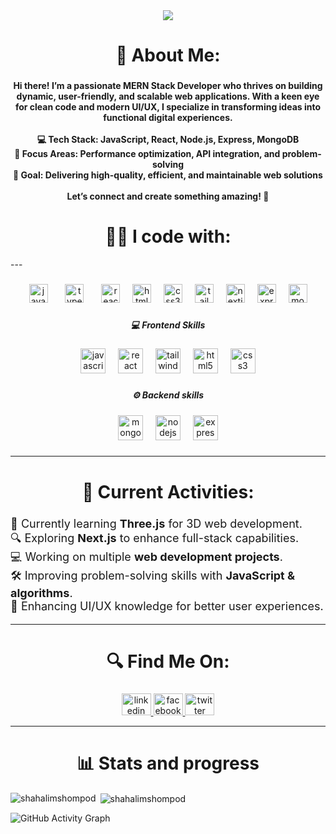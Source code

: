 <div align="center">
  <img src="https://i.ibb.co.com/4njZPLDH/Web-Developer.png"  />
</div>

###

<h1 align="center">💬 About Me:</h1>

###

<h4 align="center">Hi there! I’m a passionate MERN Stack Developer who thrives on building dynamic, user-friendly, and scalable web applications. With a keen eye for clean code and modern UI/UX, I specialize in transforming ideas into functional digital experiences.<br><br>💻 Tech Stack: JavaScript, React, Node.js, Express, MongoDB<br>🎯 Focus Areas: Performance optimization, API integration, and problem-solving<br>🚀 Goal: Delivering high-quality, efficient, and maintainable web solutions<br><br>Let’s connect and create something amazing! 🌟</h4>

###


<h1 align="center">👨‍💻 I code with:</h1>
---

###

<div align="center">
  <img src="https://cdn.jsdelivr.net/gh/devicons/devicon/icons/javascript/javascript-original.svg" height="30" alt="javascript logo"  />
  <img width="20" />
  <img src="https://cdn.jsdelivr.net/gh/devicons/devicon/icons/typescript/typescript-original.svg" height="30" alt="typescript logo"  />
  <img width="20" />
  <img src="https://cdn.jsdelivr.net/gh/devicons/devicon/icons/react/react-original.svg" height="30" alt="react logo"  />
  <img width="12" />
  <img src="https://cdn.jsdelivr.net/gh/devicons/devicon/icons/html5/html5-original.svg" height="30" alt="html5 logo"  />
  <img width="12" />
  <img src="https://cdn.jsdelivr.net/gh/devicons/devicon/icons/css3/css3-original.svg" height="30" alt="css3 logo"  />
  <img width="12" />
  <img src="https://cdn.jsdelivr.net/gh/devicons/devicon/icons/tailwindcss/tailwindcss-original-wordmark.svg" height="30" alt="tailwindcss logo"  />
  <img width="12" />
  <img src="https://skillicons.dev/icons?i=nextjs" height="30" alt="nextjs logo"  />
  <img width="12" />
  <img src="https://cdn.jsdelivr.net/gh/devicons/devicon/icons/express/express-original.svg" height="30" alt="express logo"  />
  <img width="12" />
  <img src="https://cdn.jsdelivr.net/gh/devicons/devicon/icons/mongodb/mongodb-original.svg" height="30" alt="mongodb logo"  />
</div>

###

<h5 align="center">💻 Frontend Skills</h5>

###

<div align="center">
  <img src="https://cdn.jsdelivr.net/gh/devicons/devicon/icons/javascript/javascript-original.svg" height="40" alt="javascript logo"  />
  <img width="12" />
  <img src="https://cdn.jsdelivr.net/gh/devicons/devicon/icons/react/react-original.svg" height="40" alt="react logo"  />
  <img width="12" />
  <img src="https://cdn.jsdelivr.net/gh/devicons/devicon/icons/tailwindcss/tailwindcss-original-wordmark.svg" height="40" alt="tailwindcss logo"  />
  <img width="12" />
  <img src="https://cdn.jsdelivr.net/gh/devicons/devicon/icons/html5/html5-original.svg" height="40" alt="html5 logo"  />
  <img width="12" />
  <img src="https://cdn.jsdelivr.net/gh/devicons/devicon/icons/css3/css3-original.svg" height="40" alt="css3 logo"  />
</div>

###

<h5 align="center">⚙️ Backend skills</h5>

###

<div align="center">
  <img src="https://cdn.jsdelivr.net/gh/devicons/devicon/icons/mongodb/mongodb-original.svg" height="40" alt="mongodb logo"  />
  <img width="12" />
  <img src="https://cdn.jsdelivr.net/gh/devicons/devicon/icons/nodejs/nodejs-original.svg" height="40" alt="nodejs logo"  />
  <img width="12" />
  <img src="https://cdn.jsdelivr.net/gh/devicons/devicon/icons/express/express-original.svg" height="40" alt="express logo"  />
</div>

###


---

###

<h1 align="center">📝 Current Activities:</h1>

###

<ul style="list-style-type: none; padding: 0; font-size: 18px;">
  <li>🚀 Currently learning <strong>Three.js</strong> for 3D web development.</li>
  <li>🔍 Exploring <strong>Next.js</strong> to enhance full-stack capabilities.</li>
  <li>💻 Working on multiple <strong>web development projects</strong>.</li>
  <li>🛠 Improving problem-solving skills with <strong>JavaScript & algorithms</strong>.</li>
  <li>🎯 Enhancing UI/UX knowledge for better user experiences.</li>
</ul>


---


<h1 align="center">🔍 Find Me On:</h1>

###

<div align="center">
  <a href="https://linkedin.com/shahalimsompod" target="_blank">
    <img src="https://raw.githubusercontent.com/maurodesouza/profile-readme-generator/master/src/assets/icons/social/linkedin/default.svg" width="47" height="35" alt="linkedin logo"  />
  </a>
  <a href="https://facebook.com/shahalimsompod23" target="_blank">
    <img src="https://raw.githubusercontent.com/maurodesouza/profile-readme-generator/master/src/assets/icons/social/facebook/default.svg" width="47" height="35" alt="facebook logo"  />
  </a>
  <a href="https://x.com/AlimSompod" target="_blank">
    <img src="https://raw.githubusercontent.com/maurodesouza/profile-readme-generator/master/src/assets/icons/social/twitter/default.svg" width="47" height="35" alt="twitter logo"  />
  </a>
</div>

---


<h1 align="center">📊 Stats and progress</h1>

<p><img align="left" src="https://github-readme-stats.vercel.app/api/top-langs?username=shahalimshompod&show_icons=true&locale=en&layout=compact" alt="shahalimshompod" /></p>

<p>&nbsp;<img align="center" src="https://github-readme-stats.vercel.app/api?username=shahalimshompod&show_icons=true&locale=en" alt="shahalimshompod" /></p>

![GitHub Activity Graph](https://github-readme-activity-graph.vercel.app/graph?username=shahalimshompod&theme=react-dark&hide_border=true)

###

